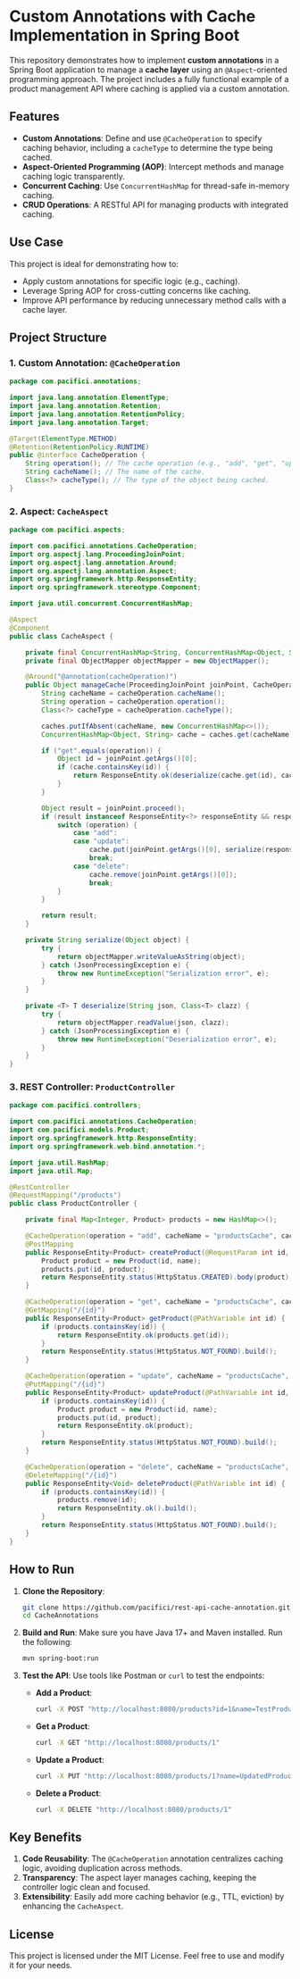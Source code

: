 
# Custom Annotations with Cache Implementation in Spring Boot

This repository demonstrates how to implement **custom annotations** in a Spring Boot application to manage a **cache layer** using an `@Aspect`-oriented programming approach. The project includes a fully functional example of a product management API where caching is applied via a custom annotation.

## Features
- **Custom Annotations**: Define and use `@CacheOperation` to specify caching behavior, including a `cacheType` to determine the type being cached.
- **Aspect-Oriented Programming (AOP)**: Intercept methods and manage caching logic transparently.
- **Concurrent Caching**: Use `ConcurrentHashMap` for thread-safe in-memory caching.
- **CRUD Operations**: A RESTful API for managing products with integrated caching.

## Use Case
This project is ideal for demonstrating how to:
- Apply custom annotations for specific logic (e.g., caching).
- Leverage Spring AOP for cross-cutting concerns like caching.
- Improve API performance by reducing unnecessary method calls with a cache layer.

## Project Structure

### 1. Custom Annotation: `@CacheOperation`
```java
package com.pacifici.annotations;

import java.lang.annotation.ElementType;
import java.lang.annotation.Retention;
import java.lang.annotation.RetentionPolicy;
import java.lang.annotation.Target;

@Target(ElementType.METHOD)
@Retention(RetentionPolicy.RUNTIME)
public @interface CacheOperation {
    String operation(); // The cache operation (e.g., "add", "get", "update", "delete").
    String cacheName(); // The name of the cache.
    Class<?> cacheType(); // The type of the object being cached.
}
```

### 2. Aspect: `CacheAspect`
```java
package com.pacifici.aspects;

import com.pacifici.annotations.CacheOperation;
import org.aspectj.lang.ProceedingJoinPoint;
import org.aspectj.lang.annotation.Around;
import org.aspectj.lang.annotation.Aspect;
import org.springframework.http.ResponseEntity;
import org.springframework.stereotype.Component;

import java.util.concurrent.ConcurrentHashMap;

@Aspect
@Component
public class CacheAspect {

    private final ConcurrentHashMap<String, ConcurrentHashMap<Object, String>> caches = new ConcurrentHashMap<>();
    private final ObjectMapper objectMapper = new ObjectMapper();

    @Around("@annotation(cacheOperation)")
    public Object manageCache(ProceedingJoinPoint joinPoint, CacheOperation cacheOperation) throws Throwable {
        String cacheName = cacheOperation.cacheName();
        String operation = cacheOperation.operation();
        Class<?> cacheType = cacheOperation.cacheType();

        caches.putIfAbsent(cacheName, new ConcurrentHashMap<>());
        ConcurrentHashMap<Object, String> cache = caches.get(cacheName);

        if ("get".equals(operation)) {
            Object id = joinPoint.getArgs()[0];
            if (cache.containsKey(id)) {
                return ResponseEntity.ok(deserialize(cache.get(id), cacheType));
            }
        }

        Object result = joinPoint.proceed();
        if (result instanceof ResponseEntity<?> responseEntity && responseEntity.getStatusCode().is2xxSuccessful()) {
            switch (operation) {
                case "add":
                case "update":
                    cache.put(joinPoint.getArgs()[0], serialize(responseEntity.getBody()));
                    break;
                case "delete":
                    cache.remove(joinPoint.getArgs()[0]);
                    break;
            }
        }

        return result;
    }

    private String serialize(Object object) {
        try {
            return objectMapper.writeValueAsString(object);
        } catch (JsonProcessingException e) {
            throw new RuntimeException("Serialization error", e);
        }
    }

    private <T> T deserialize(String json, Class<T> clazz) {
        try {
            return objectMapper.readValue(json, clazz);
        } catch (JsonProcessingException e) {
            throw new RuntimeException("Deserialization error", e);
        }
    }
}
```

### 3. REST Controller: `ProductController`
```java
package com.pacifici.controllers;

import com.pacifici.annotations.CacheOperation;
import com.pacifici.models.Product;
import org.springframework.http.ResponseEntity;
import org.springframework.web.bind.annotation.*;

import java.util.HashMap;
import java.util.Map;

@RestController
@RequestMapping("/products")
public class ProductController {

    private final Map<Integer, Product> products = new HashMap<>();

    @CacheOperation(operation = "add", cacheName = "productsCache", cacheType = Product.class)
    @PostMapping
    public ResponseEntity<Product> createProduct(@RequestParam int id, @RequestParam String name) {
        Product product = new Product(id, name);
        products.put(id, product);
        return ResponseEntity.status(HttpStatus.CREATED).body(product);
    }

    @CacheOperation(operation = "get", cacheName = "productsCache", cacheType = Product.class)
    @GetMapping("/{id}")
    public ResponseEntity<Product> getProduct(@PathVariable int id) {
        if (products.containsKey(id)) {
            return ResponseEntity.ok(products.get(id));
        }
        return ResponseEntity.status(HttpStatus.NOT_FOUND).build();
    }

    @CacheOperation(operation = "update", cacheName = "productsCache", cacheType = Product.class)
    @PutMapping("/{id}")
    public ResponseEntity<Product> updateProduct(@PathVariable int id, @RequestParam String name) {
        if (products.containsKey(id)) {
            Product product = new Product(id, name);
            products.put(id, product);
            return ResponseEntity.ok(product);
        }
        return ResponseEntity.status(HttpStatus.NOT_FOUND).build();
    }

    @CacheOperation(operation = "delete", cacheName = "productsCache", cacheType = Product.class)
    @DeleteMapping("/{id}")
    public ResponseEntity<Void> deleteProduct(@PathVariable int id) {
        if (products.containsKey(id)) {
            products.remove(id);
            return ResponseEntity.ok().build();
        }
        return ResponseEntity.status(HttpStatus.NOT_FOUND).build();
    }
}
```

## How to Run

1. **Clone the Repository**:
   ```bash
   git clone https://github.com/pacifici/rest-api-cache-annotation.git
   cd CacheAnnotations
   ```

2. **Build and Run**:
   Make sure you have Java 17+ and Maven installed. Run the following:
   ```bash
   mvn spring-boot:run
   ```

3. **Test the API**:
   Use tools like Postman or `curl` to test the endpoints:

    - **Add a Product**:
      ```bash
      curl -X POST "http://localhost:8080/products?id=1&name=TestProduct"
      ```

    - **Get a Product**:
      ```bash
      curl -X GET "http://localhost:8080/products/1"
      ```

    - **Update a Product**:
      ```bash
      curl -X PUT "http://localhost:8080/products/1?name=UpdatedProduct"
      ```

    - **Delete a Product**:
      ```bash
      curl -X DELETE "http://localhost:8080/products/1"
      ```

## Key Benefits

1. **Code Reusability**: The `@CacheOperation` annotation centralizes caching logic, avoiding duplication across methods.
2. **Transparency**: The aspect layer manages caching, keeping the controller logic clean and focused.
3. **Extensibility**: Easily add more caching behavior (e.g., TTL, eviction) by enhancing the `CacheAspect`.

## License

This project is licensed under the MIT License. Feel free to use and modify it for your needs.
